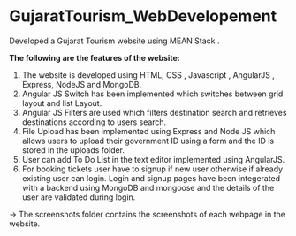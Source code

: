 # GujaratTourism_WebDevelopement

Developed a Gujarat Tourism website using MEAN Stack .

<b>The following are the features of the website:</b>
1. The website is developed using HTML, CSS , Javascript , AngularJS , Express, NodeJS and MongoDB.
2. Angular JS Switch has been implemented which switches between grid layout and list Layout.
3. Angular JS Filters are used which filters destination search and retrieves destinations according to users search.
4. File Upload has been implemented using Express and Node JS which allows users to upload their government ID using a form and the ID is stored in the uploads folder.
5. User can add To Do List in the text editor implemented using AngularJS.
6. For booking tickets user have to signup if new user otherwise if already existing user can login. Login and signup pages have been integerated with a backend using MongoDB and mongoose and the details of the user are validated during login.

-> The screenshots folder contains the screenshots of each webpage in the website.


